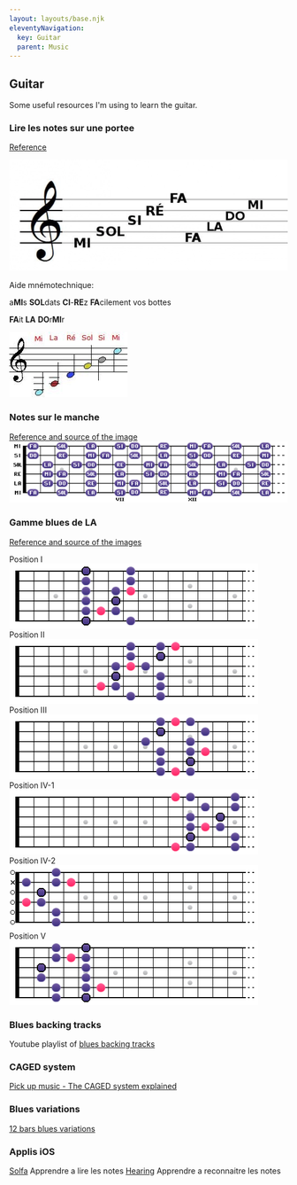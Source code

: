 ```yaml
---
layout: layouts/base.njk
eleventyNavigation:
  key: Guitar
  parent: Music
---
```


## Guitar

Some useful resources I'm using to learn the guitar.

### Lire les notes sur une portee

[Reference](https://www.apprendrelesolfege.com/lire-les-notes)

![Points de reperes](/images/guitar/lire-les-notes-points-de-repere-clef-de-sol.webp)

Aide mnémotechnique:
<p>a<b>MI</b>s <b>SOL</b>dats <b>CI</b>-<b>RE</b>z <b>FA</b>cilement vos bottes</p>
<p><b>FA</b>it <b>LA</b> <b>DO</b>r<b>MI</b>r</p>

![Points de repere cordes ouvertes](/images/guitar/points-de-repere-lecture-de-note-guitare.webp)

### Notes sur le manche
[Reference and source of the image](https://www.guitare-improvisation.com/les-bases_notes-du-manche.php)
![Notes sur le manche](/images/guitar/C_majeur_Entier.png)


### Gamme blues de LA
[Reference and source of the images](https://www.guitare-improvisation.com/improviser_le-blues.php)

Position I ![Pentatonique mineur en La - Position I](/images/guitar/gamme-blues-de-LA-position-1.png)
Position II ![Pentatonique mineur en La - Position II](/images/guitar/gamme-blues-de-LA-position-2.png)
Position III ![Pentatonique mineur en La - Position III](/images/guitar/gamme-blues-de-LA-position-3.png)
Position IV-1 ![Pentatonique mineur en La - Position IV 1](/images/guitar/gamme-blues-de-LA-position-4.png)
Position IV-2 ![Pentatonique mineur en La - Position IV 2](/images/guitar/gamme-blues-de-LA-position-4_2.png)
Position V ![Pentatonique mineur en La - Position V](/images/guitar/gamme-blues-de-LA-position-5.png)

### Blues backing tracks
Youtube playlist of [blues backing tracks](https://www.youtube.com/playlist?list=PLUExMPmFbP3ohwQSByFUJ71dW5d61rErC)

### CAGED system

[Pick up music - The CAGED system explained](https://www.youtube.com/watch?v=-nphFK6HFjY)

### Blues variations
[12 bars blues variations](https://eatsleepguitarrepeat.com/12-bar-blues-variations-blues-rhythm-guitar-lesson-improve-your-blues/)


### Applis iOS

[Solfa](https://apps.apple.com/us/app/solfa-learn-musical-notes/id1436741307) Apprendre a lire les notes
[Hearing](https://apps.apple.com/us/app/hearing-ear-training-piano/id1474241582) Apprendre a reconnaitre les notes
